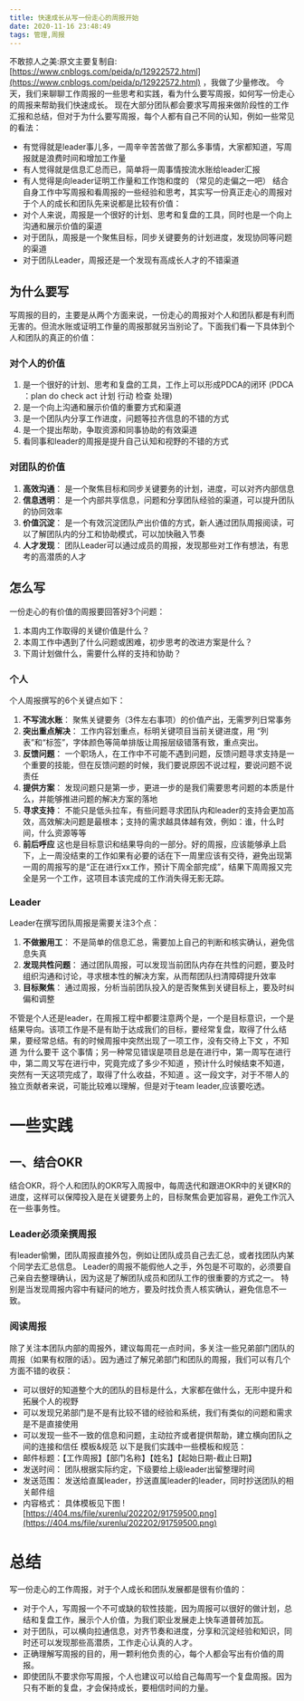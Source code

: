 ```yaml
---
title: 快速成长从写一份走心的周报开始
date: 2020-11-16 23:48:49
tags: 管理,周报
---
```



不敢掠人之美:原文主要复制自:[https://www.cnblogs.com/peida/p/12922572.html](https://www.cnblogs.com/peida/p/12922572.html) ，我做了少量修改。
今天，我们来聊聊工作周报的一些思考和实践，看为什么要写周报，如何写一份走心的周报来帮助我们快速成长。
现在大部分团队都会要求写周报来做阶段性的工作汇报和总结，但对于为什么要写周报，每个人都有自己不同的认知，例如一些常见的看法：

- 有觉得就是leader事儿多，一周辛辛苦苦做了那么多事情，大家都知道，写周报就是浪费时间和增加工作量
- 有人觉得就是信息汇总而已，简单将一周事情按流水账给leader汇报
- 有人觉得是向leader证明工作量和工作饱和度的 （常见的走偏之一吧）
结合自身工作中写周报和看周报的一些经验和思考，其实写一份真正走心的周报对于个人的成长和团队先来说都是比较有价值：
- 对个人来说，周报是一个很好的计划、思考和复盘的工具，同时也是一个向上沟通和展示价值的渠道
- 对于团队，周报是一个聚焦目标，同步关键要务的计划进度，发现协同等问题的渠道
- 对于团队Leader，周报还是一个发现有高成长人才的不错渠道

## 为什么要写

写周报的目的，主要是从两个方面来说，一份走心的周报对个人和团队都是有利而无害的。但流水账或证明工作量的周报那就另当别论了。下面我们看一下具体到个人和团队的真正的价值：

### 对个人的价值

1. 是一个很好的计划、思考和复盘的工具，工作上可以形成PDCA的闭环 (PDCA ：plan do check act 计划 行动 检查  处理)
2. 是一个向上沟通和展示价值的重要方式和渠道
3. 是一个团队内分享工作进度，问题等拉齐信息的不错的方式
4. 是一个提出帮助，争取资源和同事协助的有效渠道
5. 看同事和leader的周报是提升自己认知和视野的不错的方式

### 对团队的价值

1. **高效沟通**： 是一个聚焦目标和同步关键要务的计划，进度，可以对齐内部信息
2. **信息透明**： 是一个内部共享信息，问题和分享团队经验的渠道，可以提升团队的协同效率
3. **价值沉淀**： 是一个有效沉淀团队产出价值的方式，新人通过团队周报阅读，可以了解团队内的分工和协助模式，可以加快融入节奏
4. **人才发现**： 团队Leader可以通过成员的周报，发现那些对工作有想法，有思考的高潜质的人才

## 怎么写

一份走心的有价值的周报要回答好3个问题：

1. 本周内工作取得的关键价值是什么？
2. 本周工作中遇到了什么问题或困难，初步思考的改进方案是什么？
3. 下周计划做什么，需要什么样的支持和协助？

### 个人

个人周报撰写的6个关键点如下：

1. **不写流水账**： 聚焦关键要务（3件左右事项）的价值产出，无需罗列日常事务
2. **突出重点解决**： 工作内容划重点，标明关键项目当前关键进度，用 “列表”和“标签”，字体颜色等简单排版让周报层级错落有致，重点突出。
3. **反馈问题**： 一个职场人，在工作中不可能不遇到问题，反馈问题寻求支持是一个重要的技能，但在反馈问题的时候，我们要说原因不说过程，要说问题不说责任
4. **提供方案**： 发现问题只是第一步，更进一步的是我们需要思考问题的本质是什么，并能够推进问题的解决方案的落地
5. **寻求支持**： 不能只是低头拉车，有些问题寻求团队内和leader的支持会更加高效，高效解决问题是最根本；支持的需求越具体越有效，例如：谁，什么时间，什么资源等等
6. **前后呼应**  这也是目标意识和结果导向的一部分。好的周报，应该能够承上启下，上一周没结束的工作如果有必要的话在下一周里应该有交待，避免出现第一周的周报写的是“正在进行xx工作，预计下周全部完成”，结果下周周报又完全是另一个工作，这项目本该完成的工作消失得无影无踪。

### Leader

Leader在撰写团队周报是需要关注3个点：
1. **不做搬用工**： 不是简单的信息汇总，需要加上自己的判断和核实确认，避免信息失真
2. **发现共性问题**： 通过团队周报，可以发现当前团队内存在共性的问题，要及时组织沟通和讨论，寻求根本性的解决方案，从而帮团队扫清障碍提升效率
3. **目标聚焦**： 通过周报，分析当前团队投入的是否聚焦到关键目标上，要及时纠偏和调整

不管是个人还是leader，在周报工程中都要注意两个是，一个是目标意识，一个是结果导向。该项工作是不是有助于达成我们的目标，要经常复盘，取得了什么结果，要经常总结。有的时候周报中突然出现了一项工作，没有交待上下文 ，不知道 为什么要干 这个事情；另一种常见错误是项目总是在进行中，第一周写在进行中，第二周又写在进行中，究竟完成了多少不知道 ，预计什么时候结束不知道，突然有一天这项完成了，取得了什么收益，不知道 。这一段文字，对于不带人的独立贡献者来说，可能比较难以理解，但是对于team leader,应该要吃透。

# 一些实践

## 一、结合OKR

结合OKR，将个人和团队的OKR写入周报中，每周迭代和跟进OKR中的关键KR的进度，这样可以保障投入是在关键要务上的，目标聚焦会更加容易，避免工作沉入在一些事务性。
### Leader必须亲撰周报

有leader偷懒，团队周报直接外包，例如让团队成员自己去汇总，或者找团队内某个同学去汇总信息。
Leader的周报不能假他人之手，外包是不可取的，必须要自己亲自去整理确认，因为这是了解团队成员和团队工作的很重要的方式之一。
特别是当发现周报内容中有疑问的地方，要及时找负责人核实确认，避免信息不一致。

### 阅读周报

除了关注本团队内部的周报外，建议每周花一点时间，多关注一些兄弟部门团队的周报（如果有权限的话）。因为通过了解兄弟部门和团队的周报，我们可以有几个方面不错的收获：

- 可以很好的知道整个大的团队的目标是什么，大家都在做什么，无形中提升和拓展个人的视野
- 可以发现兄弟部门是不是有比较不错的经验和系统，我们有类似的问题和需求是不是直接使用
- 可以发现一些不一致的信息和问题，主动拉齐或者提供帮助，建立横向团队之间的连接和信任
模板&规范
以下是我们实践中一些模板和规范：
- 邮件标题：【工作周报】【部门名称】【姓名】【起始日期-截止日期】
- 发送时间： 团队根据实际约定，下级要给上级leader出留整理时间
- 发送范围： 发送给直属leader，抄送直属leader的leader，同时抄送团队的相关邮件组
- 内容格式： 具体模板见下图
![https://404.ms/file/xurenlu/202202/91759500.png](https://404.ms/file/xurenlu/202202/91759500.png)



# 总结

写一份走心的工作周报，对于个人成长和团队发展都是很有价值的：

- 对于个人，写周报一个不可或缺的软性技能，因为周报可以很好的做计划，总结和复盘工作，展示个人价值，为我们职业发展走上快车道普砖加瓦。
- 对于团队，可以横向拉通信息，对齐节奏和进度，分享和沉淀经验和知识，同时还可以发现那些高潜质，工作走心认真的人才。
- 正确理解写周报的目的，用一颗利他负责的心，每个人都会写出有价值的周报。
- 即使团队不要求你写周报，个人也建议可以给自己每周写一个复盘周报。因为只有不断的复盘，才会保持成长，要相信时间的力量。